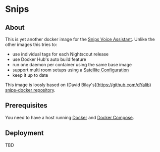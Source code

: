 # Snips

## About

This is yet another docker image for the [Snips Voice Assistant](https://snips.ai/). Unlike the other images this tries to:
- use individual tags for each Nightscout release
- use Docker Hub's auto build feature
- run one daemon per container using the same base image
- support multi room setups using a [Satellite Configuration](https://docs.snips.ai/articles/platform/satellites)
- keep it up to date

This image is loosly based on (David Bilay's](https://github.com/dYalib) [snips-docker repository](https://github.com/dYalib/snips-docker).


## Prerequisites

You need to have a host running [Docker](https://docs.docker.com/install/) and [Docker Compose](https://docs.docker.com/compose/install/).


## Deployment

TBD
